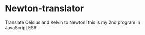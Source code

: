 # Newton-translator
Translate Celsius and Kelvin to Newton!
this is my 2nd program in JavaScript ES6!
